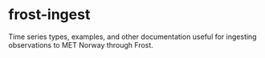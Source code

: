 # frost-ingest
Time series types, examples, and other documentation useful for ingesting observations to MET Norway through Frost.
